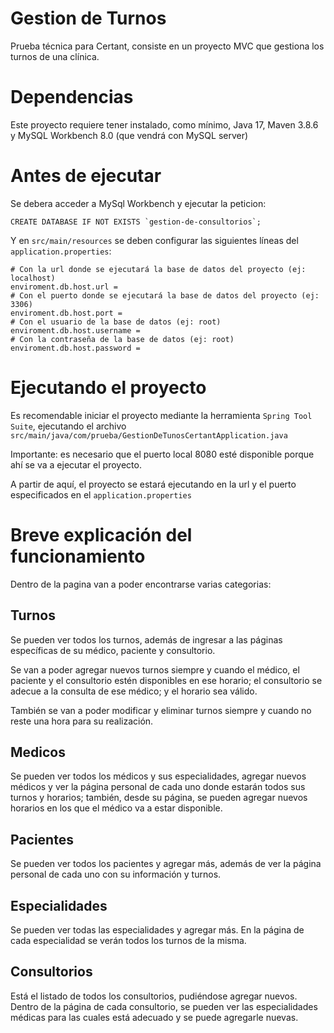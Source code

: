 
# Gestion de Turnos
Prueba técnica para Certant, consiste en un proyecto MVC que gestiona los turnos de una clínica.

# Dependencias
Este proyecto requiere tener instalado, como mínimo, Java 17, Maven 3.8.6 y MySQL Workbench 8.0 (que vendrá con MySQL server)

# Antes de ejecutar
Se debera acceder a MySql Workbench y ejecutar la peticion:
```
CREATE DATABASE IF NOT EXISTS `gestion-de-consultorios`;
```
Y en ```src/main/resources``` se deben configurar las siguientes líneas del ```application.properties```:
```
# Con la url donde se ejecutará la base de datos del proyecto (ej: localhost)
enviroment.db.host.url =
# Con el puerto donde se ejecutará la base de datos del proyecto (ej: 3306) 
enviroment.db.host.port = 
# Con el usuario de la base de datos (ej: root)
enviroment.db.host.username = 
# Con la contraseña de la base de datos (ej: root)
enviroment.db.host.password = 
```
# Ejecutando el proyecto
Es recomendable iniciar el proyecto mediante la herramienta ```Spring Tool Suite```, ejecutando el archivo ```src/main/java/com/prueba/GestionDeTunosCertantApplication.java```

Importante: es necesario que el puerto local 8080 esté disponible porque ahí se va a ejecutar el proyecto.

A partir de aquí, el proyecto se estará ejecutando en la url y el puerto especificados en el ```application.properties```
# Breve explicación del funcionamiento
Dentro de la pagina van a poder encontrarse varias categorias:
## Turnos
Se pueden ver todos los turnos, además de ingresar a las páginas específicas de su médico, paciente y consultorio.

Se van a poder agregar nuevos turnos siempre y cuando el médico, el paciente y el consultorio estén disponibles en ese horario; el consultorio se adecue a la consulta de ese médico; y el horario sea válido.

También se van a poder modificar y eliminar turnos siempre y cuando no reste una hora para su realización.
## Medicos
Se pueden ver todos los médicos y sus especialidades, agregar nuevos médicos y ver la página personal de cada uno donde estarán todos sus turnos y horarios; también, desde su página, se pueden agregar nuevos horarios en los que el médico va a estar disponible.
## Pacientes
Se pueden ver todos los pacientes y agregar más, además de ver la página personal de cada uno con su información y turnos.
## Especialidades
Se pueden ver todas las especialidades y agregar más. En la página de cada especialidad se verán todos los turnos de la misma.
## Consultorios
Está el listado de todos los consultorios, pudiéndose agregar nuevos. Dentro de la página de cada consultorio, se pueden ver las especialidades médicas para las cuales está adecuado y se puede agregarle nuevas.
